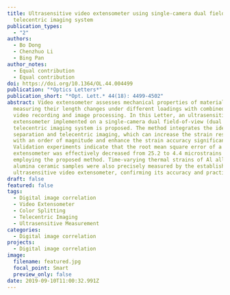 ```yaml
---
title: Ultrasensitive video extensometer using single-camera dual field-of-view
  telecentric imaging system
publication_types:
  - "2"
authors:
  - Bo Dong
  - Chenzhuo Li
  - Bing Pan
author_notes:
  - Equal contribution
  - Equal contribution
doi: https://doi.org/10.1364/OL.44.004499
publication: "*Optics Letters*"
publication_short: "*Opt. Lett.* 44(18): 4499-4502"
abstract: Video extensometer assesses mechanical properties of materials by
  measuring their length changes under different loadings with combined use of
  video recording and image processing. In this Letter, an ultrasensitive video
  extensometer implemented on a single-camera dual field-of-view (dual FOV)
  telecentric imaging system is proposed. The method integrates the idea of FOV
  separation and telecentric imaging, which can increase the strain resolution
  with an order of magnitude and enhance the strain accuracy significantly.
  Validation experiments indicate that the root mean square error of a video
  extensometer was effectively decreased from 25.2 to 4.4 microstrains after
  employing the proposed method. Time-varying thermal strains of Al alloy and
  alumina ceramic samples were also precisely measured by the established
  ultrasensitive video extensometer, confirming its accuracy and practicality.
draft: false
featured: false
tags:
  - Digital image correlation
  - Video Extensometer
  - Color Splitting
  - Telecentric Imaging
  - Ultrasensitive Measurement
categories:
  - Digital image correlation
projects:
  - Digital image correlation
image:
  filename: featured.jpg
  focal_point: Smart
  preview_only: false
date: 2019-09-10T11:00:32.991Z
---
```

